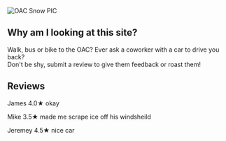 ![OAC Snow PIC](https://user-images.githubusercontent.com/98415276/151035930-c703d36c-b35d-41be-9d88-7185fb62c49b.png)

## Why am I looking at this site?
Walk, bus or bike to the OAC? Ever ask a coworker with a car to drive you back?  
Don't be shy, submit a review to give them feedback or roast them!

## Reviews
James  4.0★  okay                        
  
Mike  3.5★  made me scrape ice off his windsheild  
  
Jeremey  4.5★  nice car
